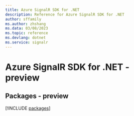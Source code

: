 ```yaml
---
title: Azure SignalR SDK for .NET
description: Reference for Azure SignalR SDK for .NET
author: sffamily
ms.author: zhshang
ms.data: 03/08/2023
ms.topic: reference
ms.devlang: dotnet
ms.service: signalr
---
```

# Azure SignalR SDK for .NET - preview
## Packages - preview
[!INCLUDE [packages](signalr-index.md)]